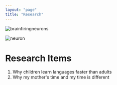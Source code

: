 ```yaml
---
layout: "page"
title: "Research"
---
```


![brainfiringneurons](/minglab/assets/Brainwaves-firing-neurons.gif)

![neuron](/minglab/assets/neuron.gif)

# Research Items
1. Why children learn languages faster than adults
2. Why my mother's time and my time is different

